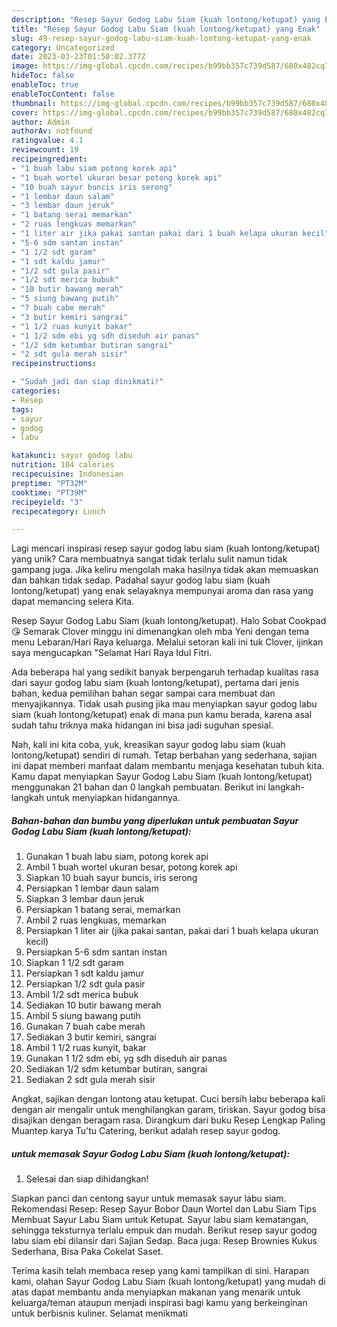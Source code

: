 ```yaml
---
description: "Resep Sayur Godog Labu Siam (kuah lontong/ketupat) yang Enak"
title: "Resep Sayur Godog Labu Siam (kuah lontong/ketupat) yang Enak"
slug: 49-resep-sayur-godog-labu-siam-kuah-lontong-ketupat-yang-enak
category: Uncategorized
date: 2023-03-23T01:50:02.377Z
image: https://img-global.cpcdn.com/recipes/b99bb357c739d587/680x482cq70/sayur-godog-labu-siam-kuah-lontongketupat-foto-resep-utama.jpg
hideToc: false
enableToc: true
enableTocContent: false
thumbnail: https://img-global.cpcdn.com/recipes/b99bb357c739d587/680x482cq70/sayur-godog-labu-siam-kuah-lontongketupat-foto-resep-utama.jpg
cover: https://img-global.cpcdn.com/recipes/b99bb357c739d587/680x482cq70/sayur-godog-labu-siam-kuah-lontongketupat-foto-resep-utama.jpg
author: Admin
authorAv: notfound
ratingvalue: 4.1
reviewcount: 19
recipeingredient:
- "1 buah labu siam potong korek api"
- "1 buah wortel ukuran besar potong korek api"
- "10 buah sayur buncis iris serong"
- "1 lembar daun salam"
- "3 lembar daun jeruk"
- "1 batang serai memarkan"
- "2 ruas lengkuas memarkan"
- "1 liter air jika pakai santan pakai dari 1 buah kelapa ukuran kecil"
- "5-6 sdm santan instan"
- "1 1/2 sdt garam"
- "1 sdt kaldu jamur"
- "1/2 sdt gula pasir"
- "1/2 sdt merica bubuk"
- "10 butir bawang merah"
- "5 siung bawang putih"
- "7 buah cabe merah"
- "3 butir kemiri sangrai"
- "1 1/2 ruas kunyit bakar"
- "1 1/2 sdm ebi yg sdh diseduh air panas"
- "1/2 sdm ketumbar butiran sangrai"
- "2 sdt gula merah sisir"
recipeinstructions:

- "Sudah jadi dan siap dinikmati!"
categories:
- Resep
tags:
- sayur
- godog
- labu

katakunci: sayur godog labu 
nutrition: 104 calories
recipecuisine: Indonesian
preptime: "PT32M"
cooktime: "PT39M"
recipeyield: "3"
recipecategory: Lunch

---
```





Lagi mencari inspirasi resep sayur godog labu siam (kuah lontong/ketupat) yang unik? Cara membuatnya sangat tidak terlalu sulit namun tidak gampang juga. Jika keliru mengolah maka hasilnya tidak akan memuaskan dan bahkan tidak sedap. Padahal sayur godog labu siam (kuah lontong/ketupat) yang enak selayaknya mempunyai aroma dan rasa yang dapat memancing selera Kita.





Resep Sayur Godog Labu Siam (kuah lontong/ketupat). Halo Sobat Cookpad 😘 Semarak Clover minggu ini dimenangkan oleh mba Yeni dengan tema menu Lebaran/Hari Raya keluarga. Melalui setoran kali ini tuk Clover, ijinkan saya mengucapkan &#34;Selamat Hari Raya Idul Fitri.

Ada beberapa hal yang sedikit banyak berpengaruh terhadap kualitas rasa dari sayur godog labu siam (kuah lontong/ketupat), pertama dari jenis bahan, kedua pemilihan bahan segar sampai cara membuat dan menyajikannya. Tidak usah pusing jika mau menyiapkan sayur godog labu siam (kuah lontong/ketupat) enak di mana pun kamu berada, karena asal sudah tahu triknya maka hidangan ini bisa jadi suguhan spesial.






Nah, kali ini kita coba, yuk, kreasikan sayur godog labu siam (kuah lontong/ketupat) sendiri di rumah. Tetap berbahan yang sederhana, sajian ini dapat memberi manfaat dalam membantu menjaga kesehatan tubuh kita. Kamu dapat menyiapkan Sayur Godog Labu Siam (kuah lontong/ketupat) menggunakan 21 bahan dan 0 langkah pembuatan. Berikut ini langkah-langkah untuk menyiapkan hidangannya.

<!--inarticleads1-->

##### Bahan-bahan dan bumbu yang diperlukan untuk pembuatan Sayur Godog Labu Siam (kuah lontong/ketupat):

1. Gunakan 1 buah labu siam, potong korek api
1. Ambil 1 buah wortel ukuran besar, potong korek api
1. Siapkan 10 buah sayur buncis, iris serong
1. Persiapkan 1 lembar daun salam
1. Siapkan 3 lembar daun jeruk
1. Persiapkan 1 batang serai, memarkan
1. Ambil 2 ruas lengkuas, memarkan
1. Persiapkan 1 liter air (jika pakai santan, pakai dari 1 buah kelapa ukuran kecil)
1. Persiapkan 5-6 sdm santan instan
1. Siapkan 1 1/2 sdt garam
1. Persiapkan 1 sdt kaldu jamur
1. Persiapkan 1/2 sdt gula pasir
1. Ambil 1/2 sdt merica bubuk
1. Sediakan 10 butir bawang merah
1. Ambil 5 siung bawang putih
1. Gunakan 7 buah cabe merah
1. Sediakan 3 butir kemiri, sangrai
1. Ambil 1 1/2 ruas kunyit, bakar
1. Gunakan 1 1/2 sdm ebi, yg sdh diseduh air panas
1. Sediakan 1/2 sdm ketumbar butiran, sangrai
1. Sediakan 2 sdt gula merah sisir


Angkat, sajikan dengan lontong atau ketupat. Cuci bersih labu beberapa kali dengan air mengalir untuk menghilangkan garam, tiriskan. Sayur godog bisa disajikan dengan beragam rasa. Dirangkum dari buku Resep Lengkap Paling Muantep karya Tu&#39;tu Catering, berikut adalah resep sayur godog. 

<!--inarticleads2-->

#####  untuk memasak Sayur Godog Labu Siam (kuah lontong/ketupat):


1. Selesai dan siap dihidangkan!

Siapkan panci dan centong sayur untuk memasak sayur labu siam. Rekomendasi Resep: Resep Sayur Bobor Daun Wortel dan Labu Siam Tips Membuat Sayur Labu Siam untuk Ketupat. Sayur labu siam kematangan, sehingga teksturnya terlalu empuk dan mudah. Berikut resep sayur godog labu siam ebi dilansir dari Sajian Sedap. Baca juga: Resep Brownies Kukus Sederhana, Bisa Paka Cokelat Saset. 

Terima kasih telah membaca resep yang kami tampilkan di sini. Harapan kami, olahan Sayur Godog Labu Siam (kuah lontong/ketupat) yang mudah di atas dapat membantu anda menyiapkan makanan yang menarik untuk keluarga/teman ataupun menjadi inspirasi bagi kamu yang berkeinginan untuk berbisnis kuliner. Selamat menikmati
